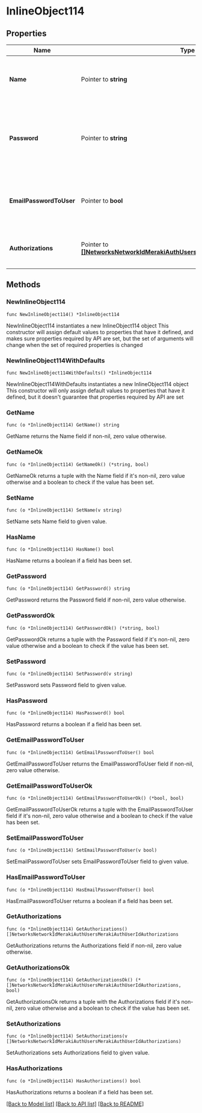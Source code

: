 # InlineObject114

## Properties

Name | Type | Description | Notes
------------ | ------------- | ------------- | -------------
**Name** | Pointer to **string** | Name of the user. Only allowed If the user is not Dashboard administrator. | [optional] 
**Password** | Pointer to **string** | The password for this user account. Only allowed If the user is not Dashboard administrator. | [optional] 
**EmailPasswordToUser** | Pointer to **bool** | Whether or not Meraki should email the password to user. Default is false. | [optional] 
**Authorizations** | Pointer to [**[]NetworksNetworkIdMerakiAuthUsersMerakiAuthUserIdAuthorizations**](NetworksNetworkIdMerakiAuthUsersMerakiAuthUserIdAuthorizations.md) | Authorization zones and expiration dates for the user. | [optional] 

## Methods

### NewInlineObject114

`func NewInlineObject114() *InlineObject114`

NewInlineObject114 instantiates a new InlineObject114 object
This constructor will assign default values to properties that have it defined,
and makes sure properties required by API are set, but the set of arguments
will change when the set of required properties is changed

### NewInlineObject114WithDefaults

`func NewInlineObject114WithDefaults() *InlineObject114`

NewInlineObject114WithDefaults instantiates a new InlineObject114 object
This constructor will only assign default values to properties that have it defined,
but it doesn't guarantee that properties required by API are set

### GetName

`func (o *InlineObject114) GetName() string`

GetName returns the Name field if non-nil, zero value otherwise.

### GetNameOk

`func (o *InlineObject114) GetNameOk() (*string, bool)`

GetNameOk returns a tuple with the Name field if it's non-nil, zero value otherwise
and a boolean to check if the value has been set.

### SetName

`func (o *InlineObject114) SetName(v string)`

SetName sets Name field to given value.

### HasName

`func (o *InlineObject114) HasName() bool`

HasName returns a boolean if a field has been set.

### GetPassword

`func (o *InlineObject114) GetPassword() string`

GetPassword returns the Password field if non-nil, zero value otherwise.

### GetPasswordOk

`func (o *InlineObject114) GetPasswordOk() (*string, bool)`

GetPasswordOk returns a tuple with the Password field if it's non-nil, zero value otherwise
and a boolean to check if the value has been set.

### SetPassword

`func (o *InlineObject114) SetPassword(v string)`

SetPassword sets Password field to given value.

### HasPassword

`func (o *InlineObject114) HasPassword() bool`

HasPassword returns a boolean if a field has been set.

### GetEmailPasswordToUser

`func (o *InlineObject114) GetEmailPasswordToUser() bool`

GetEmailPasswordToUser returns the EmailPasswordToUser field if non-nil, zero value otherwise.

### GetEmailPasswordToUserOk

`func (o *InlineObject114) GetEmailPasswordToUserOk() (*bool, bool)`

GetEmailPasswordToUserOk returns a tuple with the EmailPasswordToUser field if it's non-nil, zero value otherwise
and a boolean to check if the value has been set.

### SetEmailPasswordToUser

`func (o *InlineObject114) SetEmailPasswordToUser(v bool)`

SetEmailPasswordToUser sets EmailPasswordToUser field to given value.

### HasEmailPasswordToUser

`func (o *InlineObject114) HasEmailPasswordToUser() bool`

HasEmailPasswordToUser returns a boolean if a field has been set.

### GetAuthorizations

`func (o *InlineObject114) GetAuthorizations() []NetworksNetworkIdMerakiAuthUsersMerakiAuthUserIdAuthorizations`

GetAuthorizations returns the Authorizations field if non-nil, zero value otherwise.

### GetAuthorizationsOk

`func (o *InlineObject114) GetAuthorizationsOk() (*[]NetworksNetworkIdMerakiAuthUsersMerakiAuthUserIdAuthorizations, bool)`

GetAuthorizationsOk returns a tuple with the Authorizations field if it's non-nil, zero value otherwise
and a boolean to check if the value has been set.

### SetAuthorizations

`func (o *InlineObject114) SetAuthorizations(v []NetworksNetworkIdMerakiAuthUsersMerakiAuthUserIdAuthorizations)`

SetAuthorizations sets Authorizations field to given value.

### HasAuthorizations

`func (o *InlineObject114) HasAuthorizations() bool`

HasAuthorizations returns a boolean if a field has been set.


[[Back to Model list]](../README.md#documentation-for-models) [[Back to API list]](../README.md#documentation-for-api-endpoints) [[Back to README]](../README.md)



